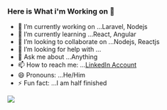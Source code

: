 ### Here is What i'm Working on 👋


- 🔭 I’m currently working on ...Laravel, Nodejs
- 🌱 I’m currently learning ...React, Angular
- 👯 I’m looking to collaborate on ...Nodejs, Reactjs
- 🤔 I’m looking for help with ...
- 💬 Ask me about ...Anything
- 📫 How to reach me: ...[LinkedIn Account](https://www.linkedin.com/in/uzair-khan-64a60a147/)
- 😄 Pronouns: ...He/Him
- ⚡ Fun fact: ...I am half finished

<a href="https://www.linkedin.com/in/uzair-khan-64a60a147/"><img src="https://img.shields.io/badge/linkedin-%230077B5.svg?&style=for-the-badge&logo=linkedin&logoColor=white" /></a>

